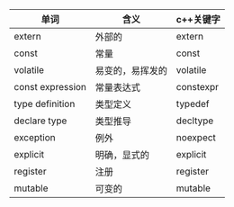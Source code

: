 | 单词             | 含义             | c++关键字 |
| ---------------- | ---------------- | --------- |
| extern           | 外部的           | extern    |
| const            | 常量             | const     |
| volatile         | 易变的，易挥发的 | volatile  |
| const expression | 常量表达式       | constexpr |
| type definition  | 类型定义         | typedef   |
| declare type     | 类型推导         | decltype  |
| exception        | 例外             | noexpect  |
| explicit         | 明确，显式的     | explicit  |
| register         | 注册             | register  |
| mutable          | 可变的           | mutable   |


